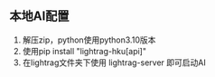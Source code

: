 ## 本地AI配置

1. 解压zip，python使用python3.10版本  
2. 使用pip install "lightrag-hku[api]"
3. 在lightrag文件夹下使用 lightrag-server  即可启动AI



